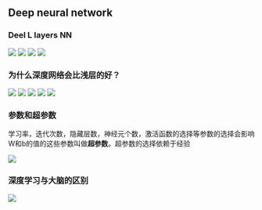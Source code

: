 ## Deep neural network

### Deel L layers NN

<img src="/image/dnn1.png">

<img src="/image/dnn2.png">

<img src="/image/dnn3.png">

<img src="/image/dnn4.png">



### 为什么深度网络会比浅层的好？

<img src="/image/dnn5.png">

<img src="/image/dnn6.png">

<img src="/image/dnn7.png">

<img src="/image/dnn8.png">

<img src="/image/dnn9.png">





### 参数和超参数

学习率，迭代次数，隐藏层数，神经元个数，激活函数的选择等参数的选择会影响W和b的值的这些参数叫做**超参数**。超参数的选择依赖于经验

<img src="/image/dnn10.png">



### 深度学习与大脑的区别

<img src="/image/dnn11.png">

